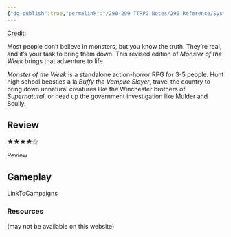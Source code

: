```yaml
---
{"dg-publish":true,"permalink":"/290-299 TTRPG Notes/290 Reference/Systems/Sys_Small/Monster of the Week/"}
---
```


[Credit:](https://evilhat.com/product/monster-of-the-week/)

Most people don’t believe in monsters, but you know the truth. They’re real, and it’s your task to bring them down. This revised edition of _Monster of the Week_ brings that adventure to life.

_Monster of the Week_ is a standalone action-horror RPG for 3-5 people. Hunt high school beasties a la _Buffy the Vampire Slayer_, travel the country to bring down unnatural creatures like the Winchester brothers of _Supernatural_, or head up the government investigation like Mulder and Scully.

## Review

★★★★⚝ 

Review

## Gameplay

LinkToCampaigns

### Resources
(may not be available on this website)